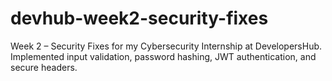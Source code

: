 # devhub-week2-security-fixes
Week 2 – Security Fixes for my Cybersecurity Internship at DevelopersHub. Implemented input validation, password hashing, JWT authentication, and secure headers.

